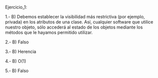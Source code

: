 Ejercicio_1:

1.- B) Debemos establecer la visibilidad más restrictiva (por ejemplo, privada) en los atributos de una clase. Así, cualquier software que utilice nuestro objeto, sólo accederá al estado de los objetos mediante los métodos que le hayamos permitido utilizar.

2.- B) Falso

3.- B) Herencia

4.- B) O(1)

5.- B) Falso
